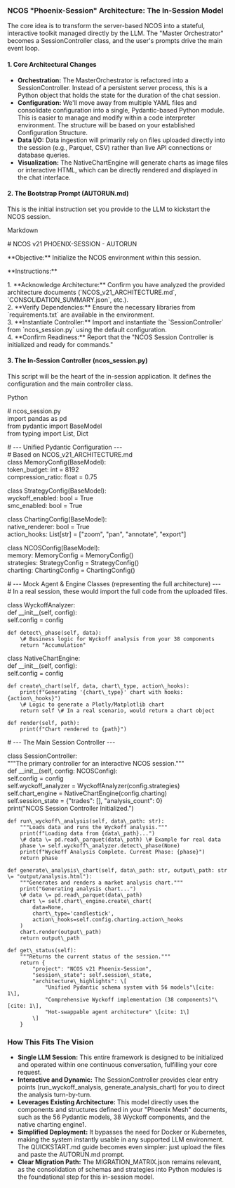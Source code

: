 

### **NCOS "Phoenix-Session" Architecture: The In-Session Model**

The core idea is to transform the server-based NCOS into a stateful, interactive toolkit managed directly by the LLM. The "Master Orchestrator" becomes a SessionController class, and the user's prompts drive the main event loop.

#### **1\. Core Architectural Changes**

* **Orchestration:** The MasterOrchestrator is refactored into a SessionController. Instead of a persistent server process, this is a Python object that holds the state for the duration of the chat session.  
* **Configuration:** We'll move away from multiple YAML files and consolidate configuration into a single, Pydantic-based Python module. This is easier to manage and modify within a code interpreter environment. The structure will be based on your established Configuration Structure.  
* **Data I/O:** Data ingestion will primarily rely on files uploaded directly into the session (e.g., Parquet, CSV) rather than live API connections or database queries.  
* **Visualization:** The NativeChartEngine will generate charts as image files or interactive HTML, which can be directly rendered and displayed in the chat interface.

#### **2\. The Bootstrap Prompt (AUTORUN.md)**

This is the initial instruction set you provide to the LLM to kickstart the NCOS session.

Markdown

\# NCOS v21 PHOENIX-SESSION \- AUTORUN

\*\*Objective:\*\* Initialize the NCOS environment within this session.

\*\*Instructions:\*\*

1\.  \*\*Acknowledge Architecture:\*\* Confirm you have analyzed the provided architecture documents (\`NCOS\_v21\_ARCHITECTURE.md\`, \`CONSOLIDATION\_SUMMARY.json\`, etc.).  
2\.  \*\*Verify Dependencies:\*\* Ensure the necessary libraries from \`requirements.txt\` are available in the environment.  
3\.  \*\*Instantiate Controller:\*\* Import and instantiate the \`SessionController\` from \`ncos\_session.py\` using the default configuration.  
4\.  \*\*Confirm Readiness:\*\* Report that the "NCOS Session Controller is initialized and ready for commands."

#### **3\. The In-Session Controller (ncos\_session.py)**

This script will be the heart of the in-session application. It defines the configuration and the main controller class.

Python

\# ncos\_session.py  
import pandas as pd  
from pydantic import BaseModel  
from typing import List, Dict

\# \--- Unified Pydantic Configuration \---  
\# Based on NCOS\_v21\_ARCHITECTURE.md  
class MemoryConfig(BaseModel):  
    token\_budget: int \= 8192  
    compression\_ratio: float \= 0.75

class StrategyConfig(BaseModel):  
    wyckoff\_enabled: bool \= True  
    smc\_enabled: bool \= True

class ChartingConfig(BaseModel):  
    native\_renderer: bool \= True  
    action\_hooks: List\[str\] \= \["zoom", "pan", "annotate", "export"\]

class NCOSConfig(BaseModel):  
    memory: MemoryConfig \= MemoryConfig()  
    strategies: StrategyConfig \= StrategyConfig()  
    charting: ChartingConfig \= ChartingConfig()

\# \--- Mock Agent & Engine Classes (representing the full architecture) \---  
\# In a real session, these would import the full code from the uploaded files.

class WyckoffAnalyzer:  
    def \_\_init\_\_(self, config):  
        self.config \= config

    def detect\_phase(self, data):  
        \# Business logic for Wyckoff analysis from your 38 components   
        return "Accumulation"

class NativeChartEngine:  
    def \_\_init\_\_(self, config):  
        self.config \= config

    def create\_chart(self, data, chart\_type, action\_hooks):  
        print(f"Generating '{chart\_type}' chart with hooks: {action\_hooks}")  
        \# Logic to generate a Plotly/Matplotlib chart   
        return self \# In a real scenario, would return a chart object

    def render(self, path):  
        print(f"Chart rendered to {path}")

\# \--- The Main Session Controller \---

class SessionController:  
    """The primary controller for an interactive NCOS session."""  
    def \_\_init\_\_(self, config: NCOSConfig):  
        self.config \= config  
        self.wyckoff\_analyzer \= WyckoffAnalyzer(config.strategies)  
        self.chart\_engine \= NativeChartEngine(config.charting)  
        self.session\_state \= {"trades": \[\], "analysis\_count": 0}  
        print("NCOS Session Controller Initialized.")

    def run\_wyckoff\_analysis(self, data\_path: str):  
        """Loads data and runs the Wyckoff analysis."""  
        print(f"Loading data from {data\_path}...")  
        \# data \= pd.read\_parquet(data\_path) \# Example for real data  
        phase \= self.wyckoff\_analyzer.detect\_phase(None)  
        print(f"Wyckoff Analysis Complete. Current Phase: {phase}")  
        return phase

    def generate\_analysis\_chart(self, data\_path: str, output\_path: str \= "output/analysis.html"):  
        """Generates and renders a market analysis chart."""  
        print("Generating analysis chart...")  
        \# data \= pd.read\_parquet(data\_path)  
        chart \= self.chart\_engine.create\_chart(  
            data=None,  
            chart\_type='candlestick',  
            action\_hooks=self.config.charting.action\_hooks  
        )  
        chart.render(output\_path)  
        return output\_path

    def get\_status(self):  
        """Returns the current status of the session."""  
        return {  
            "project": "NCOS v21 Phoenix-Session",  
            "session\_state": self.session\_state,  
            "architecture\_highlights": \[  
                "Unified Pydantic schema system with 56 models"\[cite: 1\],  
                "Comprehensive Wyckoff implementation (38 components)"\[cite: 1\],  
                "Hot-swappable agent architecture" \[cite: 1\]  
            \]  
        }

### **How This Fits The Vision**

* **Single LLM Session:** This entire framework is designed to be initialized and operated within one continuous conversation, fulfilling your core request.  
* **Interactive and Dynamic:** The SessionController provides clear entry points (run\_wyckoff\_analysis, generate\_analysis\_chart) for you to direct the analysis turn-by-turn.  
* **Leverages Existing Architecture:** This model directly uses the components and structures defined in your "Phoenix Mesh" documents, such as the 56 Pydantic models, 38 Wyckoff components, and the native charting engine1.  
* **Simplified Deployment:** It bypasses the need for Docker or Kubernetes, making the system instantly usable in any supported LLM environment. The QUICKSTART.md guide becomes even simpler: just upload the files and paste the AUTORUN.md prompt.  
* **Clear Migration Path:** The MIGRATION\_MATRIX.json remains relevant, as the consolidation of schemas and strategies into Python modules is the foundational step for this in-session model.